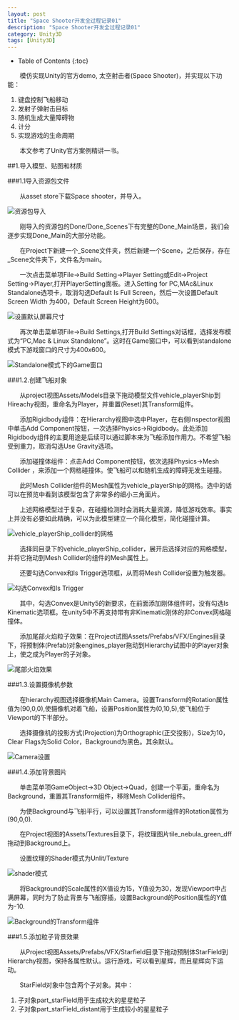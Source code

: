 ```yaml
---
layout: post
title: "Space Shooter开发全过程记录01"
description: "Space Shooter开发全过程记录01"
category: Unity3D
tags: [Unity3D]
---
```


* Table of Contents
{:toc}

&#160; &#160; &#160; &#160;模仿实现Unity的官方demo, 太空射击者(Space Shooter)，并实现以下功能：

1. 键盘控制飞船移动
2. 发射子弹射击目标
3. 随机生成大量障碍物
4. 计分
5. 实现游戏的生命周期


<!-- more -->

&#160; &#160; &#160; &#160;本文参考了Unity官方案例精讲一书。

##1.导入模型、贴图和材质

###1.1导入资源包文件

&#160; &#160; &#160; &#160;从asset store下载Space shooter，并导入。

![资源包导入](http://img17.poco.cn/mypoco/myphoto/20150804/21/17800049220150804212429089.png)

&#160; &#160; &#160; &#160;刚导入的资源包的Done/Done_Scenes下有完整的Done_Main场景，我们会逐步实现Done_Main的大部分功能。

&#160; &#160; &#160; &#160;在Project下新建一个_Scene文件夹，然后新建一个Scene，之后保存，存在_Scene文件夹下，文件名为main。

&#160; &#160; &#160; &#160;一次点击菜单项File->Build Setting->Player Setting或Edit->Project Setting->Player,打开PlayerSetting面板。进入Setting for PC,MAc&Linux Standalone选项卡，取消勾选Default Is Full Screen，然后一次设置Default Screen Width 为400，Default Screen Height为600。

![设置默认屏幕尺寸](http://img17.poco.cn/mypoco/myphoto/20150804/21/17800049220150804213425095.png)

&#160; &#160; &#160; &#160;再次单击菜单项File->Build Settings,打开Build Settings对话框，选择发布模式为“PC,Mac & Linux Standalone”。这时在Game窗口中，可以看到standalone模式下游戏窗口的尺寸为400x600。

![Standalone模式下的Game窗口](http://img17.poco.cn/mypoco/myphoto/20150804/21/17800049220150804213448044.png)

###1.2.创建飞船对象

&#160; &#160; &#160; &#160;从project视图Assets/Models目录下拖动模型文件vehicle_playerShip到Hireachy视图，重命名为Player，并重置(Reset)其Transform组件。

&#160; &#160; &#160; &#160;添加Rigidbody组件：在Hierarchy视图中选中Player，在右侧Inspector视图中单击Add Component按钮，一次选择Physics->Rigidbody。此处添加Rigidbody组件的主要用途是后续可以通过脚本来为飞船添加作用力。不希望飞船受到重力，取消勾选Use Gravity选项。

&#160; &#160; &#160; &#160;添加碰撞体组件：点击Add Component按钮，依次选择Physics->Mesh Collider ，来添加一个网格碰撞体。使飞船可以和随机生成的障碍无发生碰撞。

&#160; &#160; &#160; &#160;此时Mesh Collider组件的Mesh属性为vehicle_playerShip的网格。选中的话可以在预览中看到该模型包含了非常多的细小三角面片。

&#160; &#160; &#160; &#160;上述网格模型过于复杂，在碰撞检测时会消耗大量资源，降低游戏效率。事实上并没有必要如此精确，可以为此模型建立一个简化模型，简化碰撞计算。

![vehicle_playerShip_collider的网格](http://img17.poco.cn/mypoco/myphoto/20150804/22/17800049220150804221105016.png)

&#160; &#160; &#160; &#160;选择同目录下的vehicle_playerShip_collider，展开后选择对应的网格模型，并将它拖动到Mesh Collider的组件的Mesh属性上。

&#160; &#160; &#160; &#160;还要勾选Convex和Is Trigger选项框，从而将Mesh Collider设置为触发器。

![勾选Convex和Is Trigger](http://img17.poco.cn/mypoco/myphoto/20150804/22/17800049220150804221629025.png)

&#160; &#160; &#160; &#160;其中，勾选Convex是Unity5的新要求，在前面添加刚体组件时，没有勾选Is Kinematic选项框。在unity5中不再支持带有非Kinematic刚体的非Convex网格碰撞体。

&#160; &#160; &#160; &#160;添加尾部火焰粒子效果：在Project试图Assets/Prefabs/VFX/Engines目录下，将预制体(Prefab)对象engines_player拖动到Hierarchy试图中的Player对象上，使之成为Player的子对象。

![尾部火焰效果](http://img17.poco.cn/mypoco/myphoto/20150804/22/17800049220150804222508014.png)

###1.3.设置摄像机参数

&#160; &#160; &#160; &#160;在hierarchy视图选择摄像机Main Camera。设置Transform的Rotation属性值为(90,0,0),使摄像机对着飞船，设置Position属性为(0,10,5),使飞船位于Viewport的下半部分。

&#160; &#160; &#160; &#160;选择摄像机的投影方式(Projection)为Orthographic(正交投影)，Size为10，Clear Flags为Solid Color，Background为黑色。其余默认。

![Camera设置](http://img17.poco.cn/mypoco/myphoto/20150804/22/17800049220150804223032041.png) 

###1.4.添加背景图片

&#160; &#160; &#160; &#160;单击菜单项GameObject->3D Object->Quad，创建一个平面，重命名为Background，重置其Transform组件，移除Mesh Collider组件。

&#160; &#160; &#160; &#160;为使Background与飞船平行，可以设置其Transform组件的Rotation属性为(90,0,0).

&#160; &#160; &#160; &#160;在Project视图的Assets/Textures目录下，将纹理图片tile_nebula_green_dff拖动到Background上。

&#160; &#160; &#160; &#160;设置纹理的Shader模式为Unlit/Texture

![shader模式](http://img17.poco.cn/mypoco/myphoto/20150804/22/17800049220150804224251012.png)

&#160; &#160; &#160; &#160;将Background的Scale属性的X值设为15，Y值设为30，发现Viewport中占满屏幕，同时为了防止背景与飞船穿插，设置Background的Position属性的Y值为-10.

![Background的Transform组件](http://img17.poco.cn/mypoco/myphoto/20150804/22/17800049220150804224557063.png)

###1.5.添加粒子背景效果

&#160; &#160; &#160; &#160;从Project视图Assets/Prefabs/VFX/Starfield目录下拖动预制体StarField到Hierarchy视图，保持各属性默认。运行游戏，可以看到星辉，而且星辉向下运动。

&#160; &#160; &#160; &#160;StarField对象中包含两个子对象。其中：

1. 子对象part_starField用于生成较大的星星粒子
2. 子对象part_starField_distant用于生成较小的星星粒子